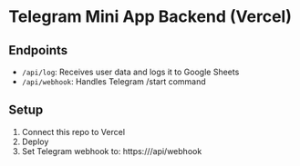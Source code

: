 # Telegram Mini App Backend (Vercel)

## Endpoints

- `/api/log`: Receives user data and logs it to Google Sheets
- `/api/webhook`: Handles Telegram /start command

## Setup

1. Connect this repo to Vercel
2. Deploy
3. Set Telegram webhook to:
   https://<your-vercel-url>/api/webhook
